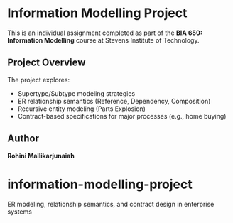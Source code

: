 # Information Modelling Project

This is an individual assignment completed as part of the **BIA 650: Information Modelling** course at Stevens Institute of Technology.

## Project Overview

The project explores:
- Supertype/Subtype modeling strategies
- ER relationship semantics (Reference, Dependency, Composition)
- Recursive entity modeling (Parts Explosion)
- Contract-based specifications for major processes (e.g., home buying)

## Author
**Rohini Mallikarjunaiah**

# information-modelling-project
ER modeling, relationship semantics, and contract design in enterprise systems
